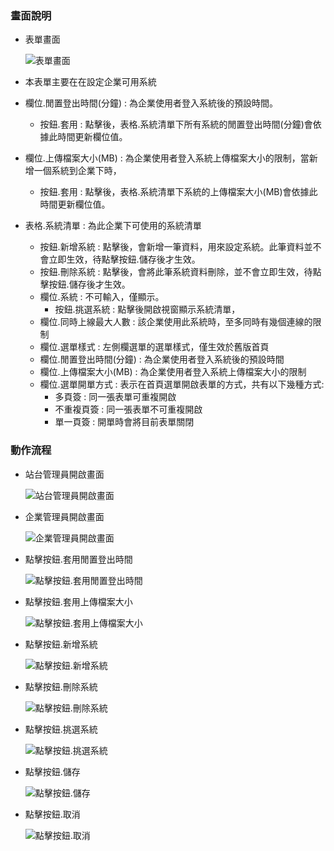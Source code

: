 ### <div id="view">畫面說明</div>
* 表單畫面

    ![表單畫面]

* 本表單主要在在設定企業可用系統
* 欄位.閒置登出時間(分鐘) : 為企業使用者登入系統後的預設時間。
    * 按鈕.套用 : 點擊後，表格.系統清單下所有系統的閒置登出時間(分鐘)會依據此時間更新欄位值。
* 欄位.上傳檔案大小(MB) : 為企業使用者登入系統上傳檔案大小的限制，當新增一個系統到企業下時，
    * 按鈕.套用 : 點擊後，表格.系統清單下系統的上傳檔案大小(MB)會依據此時間更新欄位值。
* 表格.系統清單 : 為此企業下可使用的系統清單
    * 按鈕.新增系統 : 點擊後，會新增一筆資料，用來設定系統。此筆資料並不會立即生效，待點擊按鈕.儲存後才生效。
    * 按鈕.刪除系統 : 點擊後，會將此筆系統資料刪除，並不會立即生效，待點擊按鈕.儲存後才生效。
    * 欄位.系統 : 不可輸入，僅顯示。
        * 按鈕.挑選系統 : 點擊後開啟視窗顯示系統清單，
    * 欄位.同時上線最大人數 : 該企業使用此系統時，至多同時有幾個連線的限制
    * 欄位.選單樣式 : 左側欄選單的選單樣式，僅生效於舊版首頁
    * 欄位.閒置登出時間(分鐘) : 為企業使用者登入系統後的預設時間
    * 欄位.上傳檔案大小(MB) : 為企業使用者登入系統上傳檔案大小的限制
    * 欄位.選單開單方式 : 表示在首頁選單開啟表單的方式，共有以下幾種方式:
        * 多頁簽 : 同一張表單可重複開啟
        * 不重複頁簽 : 同一張表單不可重複開啟
        * 單一頁簽 : 開單時會將目前表單關閉
### <div id="action">動作流程</div>
* 站台管理員開啟畫面

    ![站台管理員開啟畫面]

* 企業管理員開啟畫面

    ![企業管理員開啟畫面]

* 點擊按鈕.套用閒置登出時間

    ![點擊按鈕.套用閒置登出時間]

* 點擊按鈕.套用上傳檔案大小

    ![點擊按鈕.套用上傳檔案大小]

* 點擊按鈕.新增系統

    ![點擊按鈕.新增系統]

* 點擊按鈕.刪除系統

    ![點擊按鈕.刪除系統]

* 點擊按鈕.挑選系統

    ![點擊按鈕.挑選系統]

* 點擊按鈕.儲存

    ![點擊按鈕.儲存]

* 點擊按鈕.取消

    ![點擊按鈕.取消]

[表單畫面]:attachment/enterprisesytem_view.png "表單畫面"
[企業管理員開啟畫面]:attachment/enterprisemanager_openform.png "企業管理員開啟畫面"
[站台管理員開啟畫面]:attachment/sitemanager_openform.png "站台管理員開啟畫面"
[點擊按鈕.套用閒置登出時間]:attachment/click_loginkeeptime.png "點擊按鈕.套用閒置登出時間"
[點擊按鈕.套用上傳檔案大小]:attachment/click_uploadfilesize.png "點擊按鈕.套用上傳檔案大小"
[點擊按鈕.新增系統]:attachment/click_addsystem.png "點擊按鈕.新增系統"
[點擊按鈕.刪除系統]:attachment/click_deletesystem.png "點擊按鈕.刪除系統"
[點擊按鈕.挑選系統]:attachment/click_opensystemlist.png "點擊按鈕.挑選系統"
[點擊按鈕.儲存]:attachment/click_save.png "點擊按鈕.儲存"
[點擊按鈕.取消]:attachment/click_cancel.png "點擊按鈕.取消"

